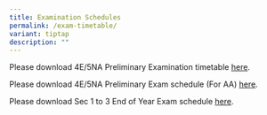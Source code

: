 ```yaml
---
title: Examination Schedules
permalink: /exam-timetable/
variant: tiptap
description: ""
---
```

<p>Please download 4E/5NA Preliminary Examination timetable <a href="/files/Announcements/2025_PRELIM_EXAM_Schedule.pdf" rel="noopener nofollow" target="_blank">here</a>.</p>
<p>Please download 4E/5NA Preliminary Exam schedule (For AA) <a href="/files/Announcements/2025_PRELIM_EXAM_Schedule__For_AA_.pdf" rel="noopener nofollow" target="_blank">here</a>.</p>
<p>Please download Sec 1 to 3 End of Year Exam schedule <a href="/files/Announcements/2025_EYE_Schedule__final__v2.pdf" rel="noopener nofollow" target="_blank">here</a>.</p>